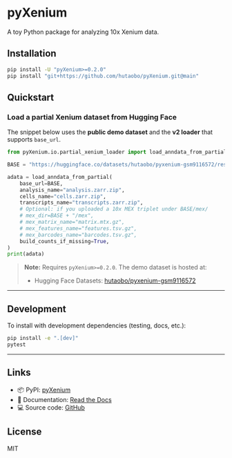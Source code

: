 # pyXenium

A toy Python package for analyzing 10x Xenium data.

## Installation

```bash
pip install -U "pyXenium>=0.2.0"
pip install "git+https://github.com/hutaobo/pyXenium.git@main"
```

## Quickstart

### Load a partial Xenium dataset from Hugging Face

The snippet below uses the **public demo dataset** and the **v2 loader** that supports `base_url`.

<!-- START load_partial_example -->
```python
from pyXenium.io.partial_xenium_loader import load_anndata_from_partial

BASE = "https://huggingface.co/datasets/hutaobo/pyxenium-gsm9116572/resolve/main"

adata = load_anndata_from_partial(
    base_url=BASE,
    analysis_name="analysis.zarr.zip",
    cells_name="cells.zarr.zip",
    transcripts_name="transcripts.zarr.zip",
    # Optional: if you uploaded a 10x MEX triplet under BASE/mex/
    # mex_dir=BASE + "/mex",
    # mex_matrix_name="matrix.mtx.gz",
    # mex_features_name="features.tsv.gz",
    # mex_barcodes_name="barcodes.tsv.gz",
    build_counts_if_missing=True,
)
print(adata)
```
<!-- END load_partial_example -->

> **Note:** Requires `pyXenium>=0.2.0`.
> The demo dataset is hosted at:
> - Hugging Face Datasets: [hutaobo/pyxenium-gsm9116572](https://huggingface.co/datasets/hutaobo/pyxenium-gsm9116572)

---

## Development

To install with development dependencies (testing, docs, etc.):

```bash
pip install -e ".[dev]"
pytest
```

---

## Links

- 📦 PyPI: [pyXenium](https://pypi.org/project/pyXenium/)
- 📖 Documentation: [Read the Docs](https://pyxenium.readthedocs.io/en/latest/)
- 💻 Source code: [GitHub](https://github.com/hutaobo/pyXenium)

## License

MIT
